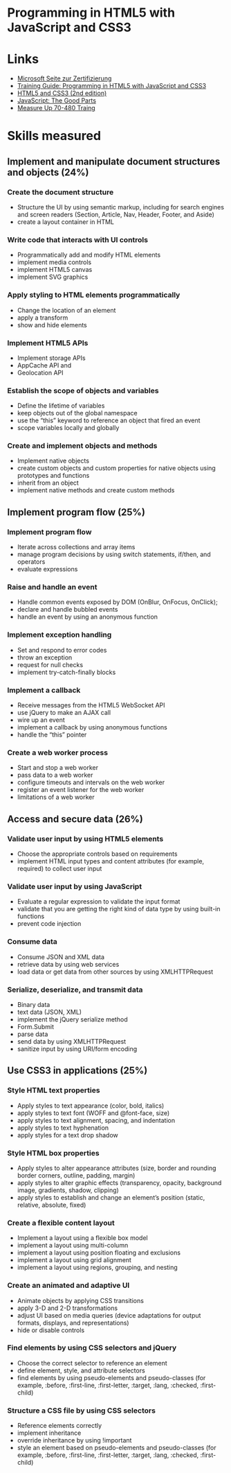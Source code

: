 Programming in HTML5 with JavaScript and CSS3
======

# Links
* [Microsoft Seite zur Zertifizierung](http://www.microsoft.com/learning/en-us/exam-70-480.aspx)
* [Training Guide: Programming in HTML5 with JavaScript and CSS3](http://shop.oreilly.com/product/0790145371133.do)
* [HTML5 and CSS3 (2nd edition)](http://pragprog.com/book/bhh52e/html5-and-css3)
* [JavaScript: The Good Parts](http://shop.oreilly.com/product/9780596517748.do)
* [Measure Up 70-480 Traing](http://www.measureup.com/70-480-Programming-in-HTML5-with-JavaScript-and-CSS3-P4900.aspx)


# Skills measured

## Implement and manipulate document structures and objects (24%)

### Create the document structure
* Structure the UI by using semantic markup, including for search engines and screen readers (Section, Article, Nav, Header, Footer, and Aside)
* create a layout container in HTML


### Write code that interacts with UI controls
* Programmatically add and modify HTML elements
* implement media controls
* implement HTML5 canvas 
* implement SVG graphics


### Apply styling to HTML elements programmatically
* Change the location of an element
* apply a transform
* show and hide elements


### Implement HTML5 APIs
* Implement storage APIs 
* AppCache API and 
* Geolocation API


### Establish the scope of objects and variables
* Define the lifetime of variables
* keep objects out of the global namespace
* use the “this” keyword to reference an object that fired an event
* scope variables locally and globally


### Create and implement objects and methods
* Implement native objects
* create custom objects and custom properties for native objects using prototypes and functions
* inherit from an object
* implement native methods and create custom methods



## Implement  program flow (25%)

### Implement program flow
* Iterate across collections and array items
* manage program decisions by using switch statements, if/then, and operators
* evaluate expressions


### Raise and handle an event
* Handle common events exposed by DOM (OnBlur, OnFocus, OnClick); 
* declare and handle bubbled events
* handle an event by using an anonymous function


### Implement exception handling
* Set and respond to error codes
* throw an exception
* request for null checks
* implement try-catch-finally blocks


### Implement a callback
* Receive messages from the HTML5 WebSocket API
* use jQuery to make an AJAX call
* wire up an event
* implement a callback by using anonymous functions
* handle the “this” pointer


### Create a web worker process
* Start and stop a web worker
* pass data to a web worker
* configure timeouts and intervals on the web worker
* register an event listener for the web worker
* limitations of a web worker




## Access and secure data (26%)

### Validate user input by using HTML5 elements
* Choose the appropriate controls based on requirements
* implement HTML input types and content attributes (for example, required) to collect user input


### Validate user input by using JavaScript
* Evaluate a regular expression to validate the input format
* validate that you are getting the right kind of data type by using built-in functions
* prevent code injection


### Consume data
* Consume JSON and XML data
* retrieve data by using web services
* load data or get data from other sources by using XMLHTTPRequest


### Serialize, deserialize, and transmit data
* Binary data
* text data (JSON, XML)
* implement the jQuery serialize method
* Form.Submit
* parse data 
* send data by using XMLHTTPRequest
* sanitize input by using URI/form encoding


## Use CSS3 in applications (25%)

### Style HTML text properties
* Apply styles to text appearance (color, bold, italics)
* apply styles to text font (WOFF and @font-face, size)
* apply styles to text alignment, spacing, and indentation
* apply styles to text hyphenation
* apply styles for a text drop shadow


### Style HTML box properties
* Apply styles to alter appearance attributes (size, border and rounding border corners, outline, padding, margin)
* apply styles to alter graphic effects (transparency, opacity, background image, gradients, shadow, clipping)
* apply styles to establish and change an element’s position (static, relative, absolute, fixed)


### Create a flexible content layout
* Implement a layout using a flexible box model
* implement a layout using multi-column
* implement a layout using position floating and exclusions
* implement a layout using grid alignment
* implement a layout using regions, grouping, and nesting


### Create an animated and adaptive UI
* Animate objects by applying CSS transitions
* apply 3-D and 2-D transformations
* adjust UI based on media queries (device adaptations for output formats, displays, and representations)
* hide or disable controls


### Find elements by using CSS selectors and jQuery
* Choose the correct selector to reference an element
* define element, style, and attribute selectors
* find elements by using pseudo-elements and pseudo-classes (for example, :before, :first-line, :first-letter, :target, :lang, :checked, :first-child)


### Structure a CSS file by using CSS selectors
* Reference elements correctly
* implement inheritance
* override inheritance by using !important
* style an element based on pseudo-elements and pseudo-classes (for example, :before, :first-line, :first-letter, :target, :lang, :checked, :first-child)

